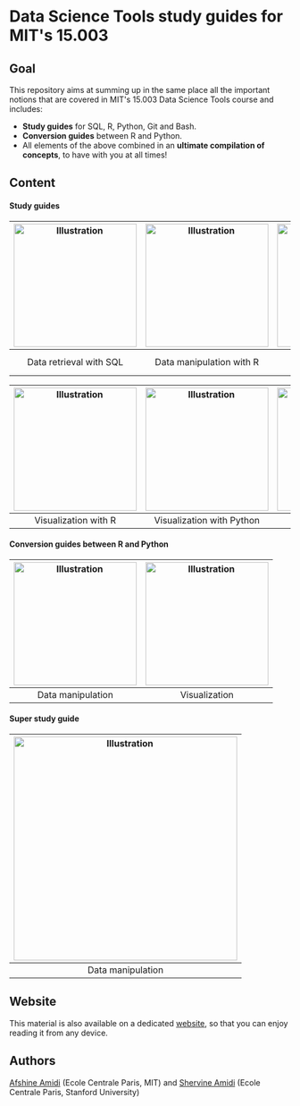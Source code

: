 # Data Science Tools study guides for MIT's 15.003

## Goal
This repository aims at summing up in the same place all the important notions that are covered in MIT's 15.003 Data Science Tools course and includes:
- **Study guides** for SQL, R, Python, Git and Bash.
- **Conversion guides** between R and Python.
- All elements of the above combined in an **ultimate compilation of concepts**, to have with you at all times!

## Content
#### Study guides
|<a href="https://github.com/shervinea/mit-15-003-data-science-tools/blob/master/en/study-guide-data-retrieval-with-sql.pdf"><img src="https://www.mit.edu/~amidi/teaching/data-science-tools/illustrations/cover/en-001.png?1" alt="Illustration" width="220px"/></a>|<a href="https://github.com/shervinea/mit-15-003-data-science-tools/blob/master/en/study-guide-data-manipulation-with-r.pdf"><img src="https://www.mit.edu/~amidi/teaching/data-science-tools/illustrations/cover/en-002.png?1" alt="Illustration" width="220px"/></a>|<a href="https://github.com/shervinea/mit-15-003-data-science-tools/blob/master/en/study-guide-data-manipulation-with-python.pdf"><img src="https://www.mit.edu/~amidi/teaching/data-science-tools/illustrations/cover/en-003.png?1" alt="Illustration" width="220px"/></a>|
|:--:|:--:|:--:|
|Data retrieval with SQL|Data manipulation with R|Data manipulation with Python|

|<a href="https://github.com/shervinea/mit-15-003-data-science-tools/blob/master/en/study-guide-data-visualization-with-r.pdf"><img src="https://www.mit.edu/~amidi/teaching/data-science-tools/illustrations/cover/en-004.png?1" alt="Illustration" width="220px"/></a>|<a href="https://github.com/shervinea/mit-15-003-data-science-tools/blob/master/en/study-guide-data-visualization-with-python.pdf"><img src="https://www.mit.edu/~amidi/teaching/data-science-tools/illustrations/cover/en-005.png?1" alt="Illustration" width="220px"/></a>|<a href="https://github.com/shervinea/mit-15-003-data-science-tools/blob/master/en/study-guide-engineering-productivity-tips.pdf"><img src="https://www.mit.edu/~amidi/teaching/data-science-tools/illustrations/cover/en-006.png?1" alt="Illustration" width="220px"/></a>|
|:--:|:--:|:--:|
|Visualization with R|Visualization with Python|Engineering tips|

#### Conversion guides between R and Python
|<a href="https://github.com/shervinea/mit-15-003-data-science-tools/blob/master/en/conversion-guide-r-python-data-manipulation.pdf"><img src="https://www.mit.edu/~amidi/teaching/data-science-tools/illustrations/cover/en-007.png?1" alt="Illustration" width="220px"/></a>|<a href="https://github.com/shervinea/mit-15-003-data-science-tools/blob/master/en/conversion-guide-r-python-data-visualization.pdf"><img src="https://www.mit.edu/~amidi/teaching/data-science-tools/illustrations/cover/en-008.png?1" alt="Illustration" width="220px"/></a>|
|:--:|:--:|
|Data manipulation|Visualization|

#### Super study guide
|<a href="https://github.com/shervinea/mit-15-003-data-science-tools/blob/master/en/super-study-guide-data-science-tools.pdf"><img src="https://www.mit.edu/~amidi/teaching/data-science-tools/illustrations/cover/en-001.png?1" alt="Illustration" width="400px"/></a>|
|:--:|
|Data manipulation|

## Website
This material is also available on a dedicated [website](https://www.mit.edu/~amidi/teaching/data-science-tools/), so that you can enjoy reading it from any device.

## Authors
[Afshine Amidi](https://twitter.com/afshinea) (Ecole Centrale Paris, MIT) and [Shervine Amidi](https://twitter.com/shervinea) (Ecole Centrale Paris, Stanford University)
